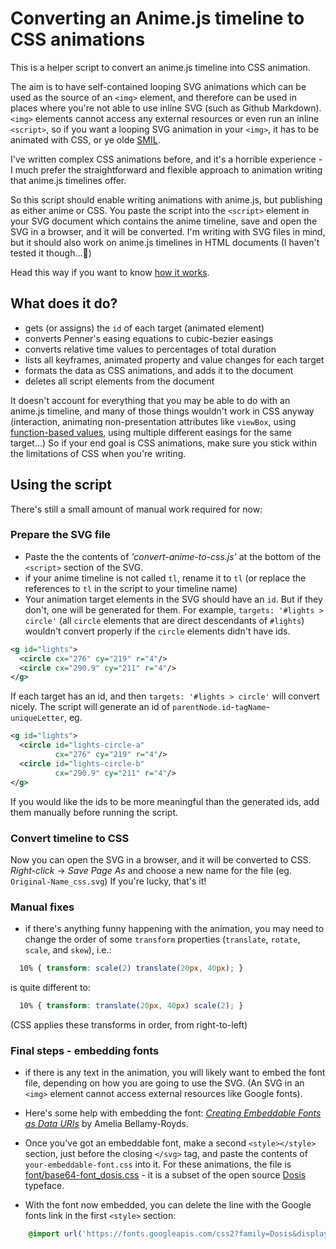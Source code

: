 # Converting an Anime.js timeline to CSS animations

This is a helper script to convert an anime.js timeline into CSS animation.

The aim is to have self-contained looping SVG animations which can be used as the source of an `<img>` element, and therefore can be used in places where you're not able to use inline SVG (such as Github Markdown). `<img>` elements cannot access any external resources or even run an inline `<script>`, so if you want a looping SVG animation in your `<img>`, it has to be animated with CSS, or ye olde [SMIL](https://developer.mozilla.org/en-US/docs/Web/SVG/SVG_animation_with_SMIL).

I've written complex CSS animations before, and it's a horrible experience - I much prefer the straightforward and flexible approach to animation writing that anime.js timelines offer.

So this script should enable writing animations with anime.js, but publishing as either anime or CSS. You paste the script into the `<script>` element in your SVG document which contains the anime timeline, save and open the SVG in a browser, and it will be converted.
I'm writing with SVG files in mind, but it should also work on anime.js timelines in HTML documents (I haven't tested it though...🙈️)

Head this way if you want to know [how it works](./how-it-works.md).

## What does it do?

- gets (or assigns) the `id` of each target (animated element)
- converts Penner's easing equations to cubic-bezier easings
- converts relative time values to percentages of total duration
- lists all keyframes, animated property and value changes for each target
- formats the data as CSS animations, and adds it to the document
- deletes all script elements from the document

It doesn't account for everything that you may be able to do with an anime.js timeline, and many of those things wouldn't work in CSS anyway (interaction, animating non-presentation attributes like `viewBox`, using [function-based values](https://animejs.com/documentation/#functionBasedPropVal), using multiple different easings for the same target...)
So if your end goal is CSS animations, make sure you stick within the limitations of CSS when you're writing.

## Using the script
There's still a small amount of manual work required for now:

### Prepare the SVG file
- Paste the the contents of _'convert-anime-to-css.js'_ at the bottom of the `<script>` section of the SVG.
- if your anime timeline is not called `tl`, rename it to `tl` (or replace the references to `tl` in the script to your timeline name)
- Your animation target elements in the SVG should have an `id`. But if they don't, one will be generated for them.
For example, `targets: '#lights > circle'` (all `circle` elements that are direct descendants of `#lights`) wouldn't convert properly if the `circle` elements didn't have ids.
```xml
<g id="lights">
  <circle cx="276" cy="219" r="4"/>
  <circle cx="290.9" cy="211" r="4"/>
</g>
```
If each target has an id, and then `targets: '#lights > circle'` will convert nicely. The script will generate an id of `parentNode.id`-`tagName`-`uniqueLetter`, eg.
```xml
<g id="lights">
  <circle id="lights-circle-a"
          cx="276" cy="219" r="4"/>
  <circle id="lights-circle-b"
          cx="290.9" cy="211" r="4"/>
</g>
```
If you would like the ids to be more meaningful than the generated ids, add them manually before running the script.

### Convert timeline to CSS

Now you can open the SVG in a browser, and it will be converted to CSS. _Right-click_ -> _Save Page As_ and choose a new name for the file (eg. `Original-Name_css.svg`)
If you're lucky, that's it!

### Manual fixes

- if there's anything funny happening with the animation, you may need to change the order of some `transform` properties (`translate`, `rotate`, `scale`, and `skew`), i.e.:
```css
  10% { transform: scale(2) translate(20px, 40px); }
```
is quite different to:
```css
  10% { transform: translate(20px, 40px) scale(2); }
```
(CSS applies these transforms in order, from right-to-left)


### Final steps - embedding fonts

- if there is any text in the animation, you will likely want to embed the font file, depending on how you are going to use the SVG. (An SVG in an `<img>` element cannot access external resources like Google fonts).
- Here's some help with embedding the font: [_Creating Embeddable Fonts as Data URIs_](https://oreillymedia.github.io/Using_SVG/extras/ch07-dataURI-fonts.html) by Amelia Bellamy-Royds.

- Once you've got an embeddable font, make a second `<style></style>` section, just before the closing `</svg>` tag, and paste the contents of `your-embeddable-font.css` into it. For these animations, the file is [font/base64-font_dosis.css](../font/base64-font_dosis.css) - it is a subset of the open source [Dosis](https://github.com/impallari/Dosis) typeface.

- With the font now embedded, you can delete the line with the Google fonts link in the first `<style>` section:
```css
    @import url('https://fonts.googleapis.com/css2?family=Dosis&display=swap');
```
